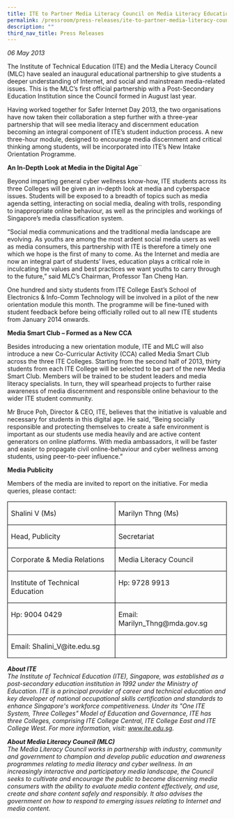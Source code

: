 ```yaml
---
title: ITE to Partner Media Literacy Council on Media Literacy Education
permalink: /pressroom/press-releases/ite-to-partner-media-literacy-council-on-media-literacy-education/
description: ""
third_nav_title: Press Releases
---
```

*06 May 2013*

The Institute of Technical Education (ITE) and the Media Literacy Council (MLC) have sealed an inaugural educational partnership to give students a deeper understanding of Internet, and social and mainstream media-related issues. This is the MLC’s first official partnership with a Post-Secondary Education Institution since the Council formed in August last year.

Having worked together for Safer Internet Day 2013, the two organisations have now taken their collaboration a step further with a three-year partnership that will see media literacy and discernment education becoming an integral component of ITE’s student induction process. A new three-hour module, designed to encourage media discernment and critical thinking among students, will be incorporated into ITE’s New Intake Orientation Programme.

**An In-Depth Look at Media in the Digital Age**``

Beyond imparting general cyber wellness know-how, ITE students across its three Colleges will be given an in-depth look at media and cyberspace issues. Students will be exposed to a breadth of topics such as media agenda setting, interacting on social media, dealing with trolls, responding to inappropriate online behaviour, as well as the principles and workings of Singapore’s media classification system.

“Social media communications and the traditional media landscape are evolving. As youths are among the most ardent social media users as well as media consumers, this partnership with ITE is therefore a timely one which we hope is the first of many to come. As the Internet and media are now an integral part of students’ lives, education plays a critical role in inculcating the values and best practices we want youths to carry through to the future,” said MLC’s Chairman, Professor Tan Cheng Han.

One hundred and sixty students from ITE College East’s School of Electronics &amp; Info-Comm Technology will be involved in a pilot of the new orientation module this month. The programme will be fine-tuned with student feedback before being officially rolled out to all new ITE students from January 2014 onwards.

**Media Smart Club – Formed as a New CCA**

Besides introducing a new orientation module, ITE and MLC will also introduce a new Co-Curricular Activity (CCA) called Media Smart Club across the three ITE Colleges. Starting from the second half of 2013, thirty students from each ITE College will be selected to be part of the new Media Smart Club. Members will be trained to be student leaders and media literacy specialists. In turn, they will spearhead projects to further raise awareness of media discernment and responsible online behaviour to the wider ITE student community.

Mr Bruce Poh, Director &amp; CEO, ITE, believes that the initiative is valuable and necessary for students in this digital age. He said, “Being socially responsible and protecting themselves to create a safe environment is important as our students use media heavily and are active content generators on online platforms. With media ambassadors, it will be faster and easier to propagate civil online-behaviour and cyber wellness among students, using peer-to-peer influence.”

**Media Publicity**

Members of the media are invited to report on the initiative. For media queries, please contact:

<table><tbody><tr style="height: 11.55pt;"><td valign="top" style="border: 1pt solid windowtext; padding: 0in 5.4pt; width: 212.25pt; height: 11.55pt;"><p><span>Shalini V (Ms)</span></p></td><td valign="top" style="border-width: 1pt 1pt 1pt medium; border-style: solid solid solid none; border-right-color: windowtext; padding: 0in 5.4pt; border-top-color: windowtext; border-left-color: initial; width: 198.75pt; border-bottom-color: windowtext; height: 11.55pt;"><p><span>Marilyn Thng (Ms)</span></p></td></tr><tr style="height: 11.55pt;"><td valign="top" style="border-width: medium 1pt 1pt; border-style: none solid solid; border-right-color: windowtext; padding: 0in 5.4pt; border-top-color: initial; border-left-color: windowtext; width: 212.25pt; border-bottom-color: windowtext; height: 11.55pt;"><p><span>Head, Publicity</span></p></td><td valign="top" style="border-width: medium 1pt 1pt medium; border-style: none solid solid none; border-right-color: windowtext; padding: 0in 5.4pt; border-top-color: initial; border-left-color: initial; width: 198.75pt; border-bottom-color: windowtext; height: 11.55pt;"><p><span>Secretariat</span></p></td></tr><tr style="height: 11.55pt;"><td valign="top" style="border-width: medium 1pt 1pt; border-style: none solid solid; border-right-color: windowtext; padding: 0in 5.4pt; border-top-color: initial; border-left-color: windowtext; width: 212.25pt; border-bottom-color: windowtext; height: 11.55pt;"><p><span>Corporate &amp; Media Relations</span></p></td><td valign="top" style="border-width: medium 1pt 1pt medium; border-style: none solid solid none; border-right-color: windowtext; padding: 0in 5.4pt; border-top-color: initial; border-left-color: initial; width: 198.75pt; border-bottom-color: windowtext; height: 11.55pt;"><p><span>Media Literacy Council</span></p></td></tr><tr style="height: 11.55pt;"><td valign="top" style="border-width: medium 1pt 1pt; border-style: none solid solid; border-right-color: windowtext; padding: 0in 5.4pt; border-top-color: initial; border-left-color: windowtext; width: 212.25pt; border-bottom-color: windowtext; height: 11.55pt;"><p><span>Institute of Technical Education</span></p></td><td valign="top" style="border-width: medium 1pt 1pt medium; border-style: none solid solid none; border-right-color: windowtext; padding: 0in 5.4pt; border-top-color: initial; border-left-color: initial; width: 198.75pt; border-bottom-color: windowtext; height: 11.55pt;"><p><span>Hp: 9728 9913</span></p></td></tr><tr style="height: 11.55pt;"><td valign="top" style="border-width: medium 1pt 1pt; border-style: none solid solid; border-right-color: windowtext; padding: 0in 5.4pt; border-top-color: initial; border-left-color: windowtext; width: 212.25pt; border-bottom-color: windowtext; height: 11.55pt;"><p><span>Hp: 9004 0429</span></p></td><td valign="top" style="border-width: medium 1pt 1pt medium; border-style: none solid solid none; border-right-color: windowtext; padding: 0in 5.4pt; border-top-color: initial; border-left-color: initial; width: 198.75pt; border-bottom-color: windowtext; height: 11.55pt;"><p><span>Email: Marilyn_Thng@mda.gov.sg</span></p></td></tr><tr style="height: 12.1pt;"><td valign="top" style="border-width: medium 1pt 1pt; border-style: none solid solid; border-right-color: windowtext; padding: 0in 5.4pt; border-top-color: initial; border-left-color: windowtext; width: 212.25pt; border-bottom-color: windowtext; height: 12.1pt;"><p><span>Email: Shalini_V@ite.edu.sg</span></p></td><td valign="top" style="border-width: medium 1pt 1pt medium; border-style: none solid solid none; border-right-color: windowtext; padding: 0in 5.4pt; border-top-color: initial; border-left-color: initial; width: 198.75pt; border-bottom-color: windowtext; height: 12.1pt;"></td></tr></tbody></table>

_**About ITE**  
The Institute of Technical Education (ITE), Singapore, was established as a post-secondary education institution in 1992 under the Ministry of Education. ITE is a principal provider of career and technical education and key developer of national occupational skills certification and standards to enhance Singapore's workforce competitiveness. Under its "One ITE System, Three Colleges" Model of Education and Governance, ITE has three Colleges, comprising ITE College Central, ITE College East and ITE College West. For more information, visit: www.ite.edu.sg._

_**About Media Literacy Council (MLC)**  
The Media Literacy Council works in partnership with industry, community and government to champion and develop public education and awareness programmes relating to media literacy and cyber wellness. In an increasingly interactive and participatory media landscape, the Council seeks to cultivate and encourage the public to become discerning media consumers with the ability to evaluate media content effectively, and use, create and share content safely and responsibly. It also advises the government on how to respond to emerging issues relating to Internet and media content._